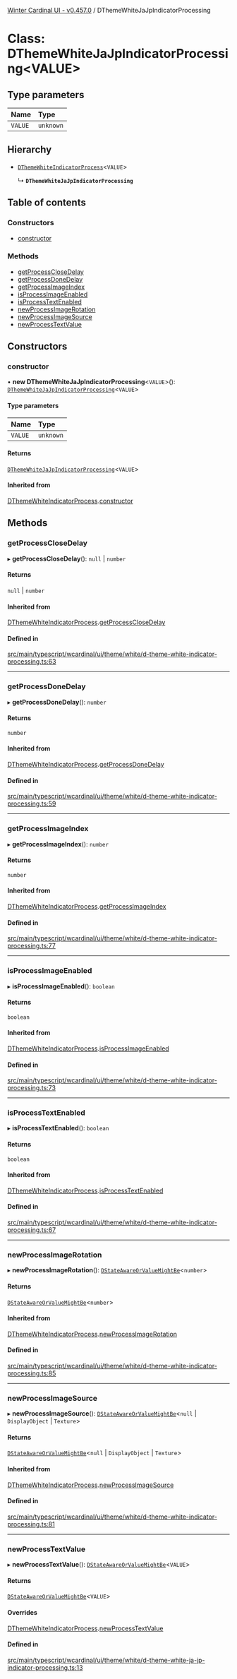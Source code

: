 [Winter Cardinal UI - v0.457.0](../index.md) / DThemeWhiteJaJpIndicatorProcessing

# Class: DThemeWhiteJaJpIndicatorProcessing\<VALUE\>

## Type parameters

| Name | Type |
| :------ | :------ |
| `VALUE` | `unknown` |

## Hierarchy

- [`DThemeWhiteIndicatorProcess`](DThemeWhiteIndicatorProcess.md)\<`VALUE`\>

  ↳ **`DThemeWhiteJaJpIndicatorProcessing`**

## Table of contents

### Constructors

- [constructor](DThemeWhiteJaJpIndicatorProcessing.md#constructor)

### Methods

- [getProcessCloseDelay](DThemeWhiteJaJpIndicatorProcessing.md#getprocessclosedelay)
- [getProcessDoneDelay](DThemeWhiteJaJpIndicatorProcessing.md#getprocessdonedelay)
- [getProcessImageIndex](DThemeWhiteJaJpIndicatorProcessing.md#getprocessimageindex)
- [isProcessImageEnabled](DThemeWhiteJaJpIndicatorProcessing.md#isprocessimageenabled)
- [isProcessTextEnabled](DThemeWhiteJaJpIndicatorProcessing.md#isprocesstextenabled)
- [newProcessImageRotation](DThemeWhiteJaJpIndicatorProcessing.md#newprocessimagerotation)
- [newProcessImageSource](DThemeWhiteJaJpIndicatorProcessing.md#newprocessimagesource)
- [newProcessTextValue](DThemeWhiteJaJpIndicatorProcessing.md#newprocesstextvalue)

## Constructors

### constructor

• **new DThemeWhiteJaJpIndicatorProcessing**\<`VALUE`\>(): [`DThemeWhiteJaJpIndicatorProcessing`](DThemeWhiteJaJpIndicatorProcessing.md)\<`VALUE`\>

#### Type parameters

| Name | Type |
| :------ | :------ |
| `VALUE` | `unknown` |

#### Returns

[`DThemeWhiteJaJpIndicatorProcessing`](DThemeWhiteJaJpIndicatorProcessing.md)\<`VALUE`\>

#### Inherited from

[DThemeWhiteIndicatorProcess](DThemeWhiteIndicatorProcess.md).[constructor](DThemeWhiteIndicatorProcess.md#constructor)

## Methods

### getProcessCloseDelay

▸ **getProcessCloseDelay**(): ``null`` \| `number`

#### Returns

``null`` \| `number`

#### Inherited from

[DThemeWhiteIndicatorProcess](DThemeWhiteIndicatorProcess.md).[getProcessCloseDelay](DThemeWhiteIndicatorProcess.md#getprocessclosedelay)

#### Defined in

[src/main/typescript/wcardinal/ui/theme/white/d-theme-white-indicator-processing.ts:63](https://github.com/winter-cardinal/winter-cardinal-ui/blob/v0.457.0/src/main/typescript/wcardinal/ui/theme/white/d-theme-white-indicator-processing.ts#L63)

___

### getProcessDoneDelay

▸ **getProcessDoneDelay**(): `number`

#### Returns

`number`

#### Inherited from

[DThemeWhiteIndicatorProcess](DThemeWhiteIndicatorProcess.md).[getProcessDoneDelay](DThemeWhiteIndicatorProcess.md#getprocessdonedelay)

#### Defined in

[src/main/typescript/wcardinal/ui/theme/white/d-theme-white-indicator-processing.ts:59](https://github.com/winter-cardinal/winter-cardinal-ui/blob/v0.457.0/src/main/typescript/wcardinal/ui/theme/white/d-theme-white-indicator-processing.ts#L59)

___

### getProcessImageIndex

▸ **getProcessImageIndex**(): `number`

#### Returns

`number`

#### Inherited from

[DThemeWhiteIndicatorProcess](DThemeWhiteIndicatorProcess.md).[getProcessImageIndex](DThemeWhiteIndicatorProcess.md#getprocessimageindex)

#### Defined in

[src/main/typescript/wcardinal/ui/theme/white/d-theme-white-indicator-processing.ts:77](https://github.com/winter-cardinal/winter-cardinal-ui/blob/v0.457.0/src/main/typescript/wcardinal/ui/theme/white/d-theme-white-indicator-processing.ts#L77)

___

### isProcessImageEnabled

▸ **isProcessImageEnabled**(): `boolean`

#### Returns

`boolean`

#### Inherited from

[DThemeWhiteIndicatorProcess](DThemeWhiteIndicatorProcess.md).[isProcessImageEnabled](DThemeWhiteIndicatorProcess.md#isprocessimageenabled)

#### Defined in

[src/main/typescript/wcardinal/ui/theme/white/d-theme-white-indicator-processing.ts:73](https://github.com/winter-cardinal/winter-cardinal-ui/blob/v0.457.0/src/main/typescript/wcardinal/ui/theme/white/d-theme-white-indicator-processing.ts#L73)

___

### isProcessTextEnabled

▸ **isProcessTextEnabled**(): `boolean`

#### Returns

`boolean`

#### Inherited from

[DThemeWhiteIndicatorProcess](DThemeWhiteIndicatorProcess.md).[isProcessTextEnabled](DThemeWhiteIndicatorProcess.md#isprocesstextenabled)

#### Defined in

[src/main/typescript/wcardinal/ui/theme/white/d-theme-white-indicator-processing.ts:67](https://github.com/winter-cardinal/winter-cardinal-ui/blob/v0.457.0/src/main/typescript/wcardinal/ui/theme/white/d-theme-white-indicator-processing.ts#L67)

___

### newProcessImageRotation

▸ **newProcessImageRotation**(): [`DStateAwareOrValueMightBe`](../index.md#dstateawareorvaluemightbe)\<`number`\>

#### Returns

[`DStateAwareOrValueMightBe`](../index.md#dstateawareorvaluemightbe)\<`number`\>

#### Inherited from

[DThemeWhiteIndicatorProcess](DThemeWhiteIndicatorProcess.md).[newProcessImageRotation](DThemeWhiteIndicatorProcess.md#newprocessimagerotation)

#### Defined in

[src/main/typescript/wcardinal/ui/theme/white/d-theme-white-indicator-processing.ts:85](https://github.com/winter-cardinal/winter-cardinal-ui/blob/v0.457.0/src/main/typescript/wcardinal/ui/theme/white/d-theme-white-indicator-processing.ts#L85)

___

### newProcessImageSource

▸ **newProcessImageSource**(): [`DStateAwareOrValueMightBe`](../index.md#dstateawareorvaluemightbe)\<``null`` \| `DisplayObject` \| `Texture`\>

#### Returns

[`DStateAwareOrValueMightBe`](../index.md#dstateawareorvaluemightbe)\<``null`` \| `DisplayObject` \| `Texture`\>

#### Inherited from

[DThemeWhiteIndicatorProcess](DThemeWhiteIndicatorProcess.md).[newProcessImageSource](DThemeWhiteIndicatorProcess.md#newprocessimagesource)

#### Defined in

[src/main/typescript/wcardinal/ui/theme/white/d-theme-white-indicator-processing.ts:81](https://github.com/winter-cardinal/winter-cardinal-ui/blob/v0.457.0/src/main/typescript/wcardinal/ui/theme/white/d-theme-white-indicator-processing.ts#L81)

___

### newProcessTextValue

▸ **newProcessTextValue**(): [`DStateAwareOrValueMightBe`](../index.md#dstateawareorvaluemightbe)\<`VALUE`\>

#### Returns

[`DStateAwareOrValueMightBe`](../index.md#dstateawareorvaluemightbe)\<`VALUE`\>

#### Overrides

[DThemeWhiteIndicatorProcess](DThemeWhiteIndicatorProcess.md).[newProcessTextValue](DThemeWhiteIndicatorProcess.md#newprocesstextvalue)

#### Defined in

[src/main/typescript/wcardinal/ui/theme/white/d-theme-white-ja-jp-indicator-processing.ts:13](https://github.com/winter-cardinal/winter-cardinal-ui/blob/v0.457.0/src/main/typescript/wcardinal/ui/theme/white/d-theme-white-ja-jp-indicator-processing.ts#L13)

